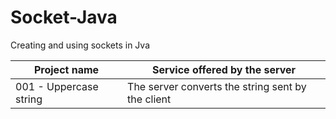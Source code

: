# Socket-Java

Creating and using sockets in Jva

<table>
  <thead>
    <tr><th>Project name</th> <th>Service offered by the server</th></tr>
  </thead>

  <tbody>
    <tr><td>001 - Uppercase string</td> <td>The server converts the string sent by the client</td></tr>
  </tbody>
</table>
